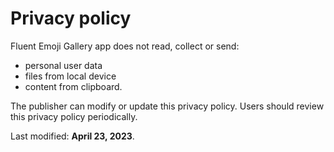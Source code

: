 # Privacy policy

Fluent Emoji Gallery app does not read, collect or send: 
- personal user data
- files from local device
- content from clipboard.

The publisher can modify or update this privacy policy. Users should review this privacy policy periodically.

Last modified: **April 23, 2023**.